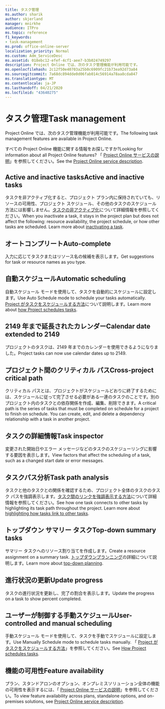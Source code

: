 ```yaml
---
title: タスク管理
ms.author: sharik
author: skjerland
manager: mnirkhe
audience: ITPro
ms.topic: reference
f1_keywords:
- task-management
ms.prod: office-online-server
localization_priority: Normal
ms.custom: Adm_ServiceDesc
ms.assetid: 018ebc12-efef-4cf1-aee7-b3b024749297
description: Project Online では、次のタスク管理機能が利用可能です。
ms.openlocfilehash: 2c12f50e40703a25b0c6909fc21b73ea92d73a84
ms.sourcegitcommit: 7a68dc894dde0d06fab014c56914a78aa8cda847
ms.translationtype: MT
ms.contentlocale: ja-JP
ms.lasthandoff: 04/21/2020
ms.locfileid: "43640275"
---
```

# <a name="task-management"></a><span data-ttu-id="4a54b-103">タスク管理</span><span class="sxs-lookup"><span data-stu-id="4a54b-103">Task management</span></span>

<span data-ttu-id="4a54b-104">Project Online では、次のタスク管理機能が利用可能です。</span><span class="sxs-lookup"><span data-stu-id="4a54b-104">The following task management features are available in Project Online.</span></span>
  
<span data-ttu-id="4a54b-105">すべての Project Online 機能に関する情報をお探しですか?</span><span class="sxs-lookup"><span data-stu-id="4a54b-105">Looking for information about all Project Online features?</span></span> <span data-ttu-id="4a54b-106">「 [Project Online サービスの説明](project-online-service-description.md)」を参照してください。</span><span class="sxs-lookup"><span data-stu-id="4a54b-106">See the [Project Online service description](project-online-service-description.md).</span></span>
  
## <a name="active-and-inactive-tasks"></a><span data-ttu-id="4a54b-107">Active and inactive tasks</span><span class="sxs-lookup"><span data-stu-id="4a54b-107">Active and inactive tasks</span></span>

<span data-ttu-id="4a54b-p102">タスクを非アクティブ化すると、プロジェクト プラン内に保持されていても、リソースの可用性、プロジェクト スケジュール、その他のタスクのスケジュール方法には影響しません。[タスクの非アクティブ化](https://go.microsoft.com/fwlink/p/?LinkId=271335)について詳細情報を参照してください。</span><span class="sxs-lookup"><span data-stu-id="4a54b-p102">When you inactivate a task, it stays in the project plan but does not affect the following: resource availability, the project schedule, or how other tasks are scheduled. Learn more about [inactivating a task](https://go.microsoft.com/fwlink/p/?LinkId=271335).</span></span>
  
## <a name="auto-complete"></a><span data-ttu-id="4a54b-110">オートコンプリート</span><span class="sxs-lookup"><span data-stu-id="4a54b-110">Auto-complete</span></span>

<span data-ttu-id="4a54b-111">入力に応じてタスクまたはリソース名の候補を表示します。</span><span class="sxs-lookup"><span data-stu-id="4a54b-111">Get suggestions for task or resource names as you type.</span></span> 
  
## <a name="automatic-scheduling"></a><span data-ttu-id="4a54b-112">自動スケジュール</span><span class="sxs-lookup"><span data-stu-id="4a54b-112">Automatic scheduling</span></span>

<span data-ttu-id="4a54b-113">自動スケジュール モードを使用して、タスクを自動的にスケジュールに設定します。</span><span class="sxs-lookup"><span data-stu-id="4a54b-113">Use Auto Schedule mode to schedule your tasks automatically.</span></span> <span data-ttu-id="4a54b-114">[Project がタスクをスケジュールする方法](https://go.microsoft.com/fwlink/p/?LinkId=271331)について説明します。</span><span class="sxs-lookup"><span data-stu-id="4a54b-114">Learn more about [how Project schedules tasks](https://go.microsoft.com/fwlink/p/?LinkId=271331).</span></span> 
  
## <a name="calendar-date-extended-to-2149"></a><span data-ttu-id="4a54b-115">2149 年まで延長されたカレンダー</span><span class="sxs-lookup"><span data-stu-id="4a54b-115">Calendar date extended to 2149</span></span>

<span data-ttu-id="4a54b-116">プロジェクトのタスクは、2149 年までのカレンダーを使用できるようになりました。</span><span class="sxs-lookup"><span data-stu-id="4a54b-116">Project tasks can now use calendar dates up to 2149.</span></span> 
  
## <a name="cross-project-critical-path"></a><span data-ttu-id="4a54b-117">プロジェクト間のクリティカル パス</span><span class="sxs-lookup"><span data-stu-id="4a54b-117">Cross-project critical path</span></span>

<span data-ttu-id="4a54b-p104">クリティカル パスとは、プロジェクトがスケジュールどおりに終了するためには、スケジュールに従って完了させる必要がある一連のタスクのことです。別のプロジェクト内のタスクとの依存関係を作成、編集、削除できます。</span><span class="sxs-lookup"><span data-stu-id="4a54b-p104">A critical path is the series of tasks that must be completed on schedule for a project to finish on schedule. You can create, edit, and delete a dependency relationship with a task in another project.</span></span> 
  
## <a name="task-inspector"></a><span data-ttu-id="4a54b-120">タスクの詳細情報</span><span class="sxs-lookup"><span data-stu-id="4a54b-120">Task inspector</span></span>

<span data-ttu-id="4a54b-121">変更された開始日やエラー メッセージなどのタスクのスケジューリングに影響する要因を表示します。</span><span class="sxs-lookup"><span data-stu-id="4a54b-121">View factors that affect the scheduling of a task, such as a changed start date or error messages.</span></span>
  
## <a name="task-path-analysis"></a><span data-ttu-id="4a54b-122">タスクパス分析</span><span class="sxs-lookup"><span data-stu-id="4a54b-122">Task path analysis</span></span>

<span data-ttu-id="4a54b-p105">タスクと他のタスクとの関係を確認するため、プロジェクト全体のタスクのタスク パスを強調表示します。[タスク間のリンクを強調表示する方法](https://go.microsoft.com/fwlink/p/?LinkId=271345)について詳細情報を参照してください。</span><span class="sxs-lookup"><span data-stu-id="4a54b-p105">See how one task connects to other tasks by highlighting its task path throughout the project. Learn more about [highlighting how tasks link to other tasks](https://go.microsoft.com/fwlink/p/?LinkId=271345).</span></span>
  
## <a name="top-down-summary-tasks"></a><span data-ttu-id="4a54b-125">トップダウン サマリー タスク</span><span class="sxs-lookup"><span data-stu-id="4a54b-125">Top-down summary tasks</span></span>

<span data-ttu-id="4a54b-126">サマリー タスクへのリソース割り当てを作成します。</span><span class="sxs-lookup"><span data-stu-id="4a54b-126">Create a resource assignment on a summary task.</span></span> <span data-ttu-id="4a54b-127">[トップダウンプランニング](https://go.microsoft.com/fwlink/p/?LinkId=271333)の詳細について説明します。</span><span class="sxs-lookup"><span data-stu-id="4a54b-127">Learn more about [top-down planning](https://go.microsoft.com/fwlink/p/?LinkId=271333).</span></span>
  
## <a name="update-progress"></a><span data-ttu-id="4a54b-128">進行状況の更新</span><span class="sxs-lookup"><span data-stu-id="4a54b-128">Update progress</span></span>

<span data-ttu-id="4a54b-129">タスクの進行状況を更新し、完了の割合を表示します。</span><span class="sxs-lookup"><span data-stu-id="4a54b-129">Update the progress on a task to show percent completed.</span></span>
  
## <a name="user-controlled-and-manual-scheduling"></a><span data-ttu-id="4a54b-130">ユーザーが制御する手動スケジュール</span><span class="sxs-lookup"><span data-stu-id="4a54b-130">User-controlled and manual scheduling</span></span>

<span data-ttu-id="4a54b-131">手動スケジュール モードを使用して、タスクを手動でスケジュールに設定します。</span><span class="sxs-lookup"><span data-stu-id="4a54b-131">Use Manually Schedule mode to schedule tasks manually.</span></span> <span data-ttu-id="4a54b-132">「 [Project がタスクをスケジュールする方法](https://go.microsoft.com/fwlink/p/?LinkId=271331)」を参照してください。</span><span class="sxs-lookup"><span data-stu-id="4a54b-132">See [How Project schedules tasks](https://go.microsoft.com/fwlink/p/?LinkId=271331).</span></span>
  
## <a name="feature-availability"></a><span data-ttu-id="4a54b-133">機能の可用性</span><span class="sxs-lookup"><span data-stu-id="4a54b-133">Feature availability</span></span>

<span data-ttu-id="4a54b-134">プラン、スタンドアロンのオプション、オンプレミスソリューション全体の機能の可用性を表示するには、「 [Project Online サービスの説明](project-online-service-description.md)」を参照してください。</span><span class="sxs-lookup"><span data-stu-id="4a54b-134">To view feature availability across plans, standalone options, and on-premises solutions, see [Project Online service description](project-online-service-description.md).</span></span>
  